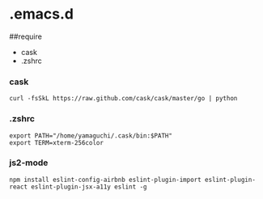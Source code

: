 # .emacs.d

##require

* cask
* .zshrc

### cask
```
curl -fsSkL https://raw.github.com/cask/cask/master/go | python
```

### .zshrc

```
export PATH="/home/yamaguchi/.cask/bin:$PATH"
export TERM=xterm-256color
```

### js2-mode

```
npm install eslint-config-airbnb eslint-plugin-import eslint-plugin-react eslint-plugin-jsx-a11y eslint -g
```
